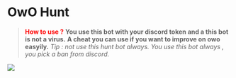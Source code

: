 # OwO Hunt 
> <font color="red">**How to use ?**</font>
>**You use this bot with your discord token and a this bot is not a virus.**
> **A cheat you can use if you want to improve on owo easyily.**
> *Tip : not use this hunt bot always. You use this bot always , you pick a ban from discord.*


<img src="https://c.tenor.com/ommRkBKPWAsAAAAC/anime.gif"/>
